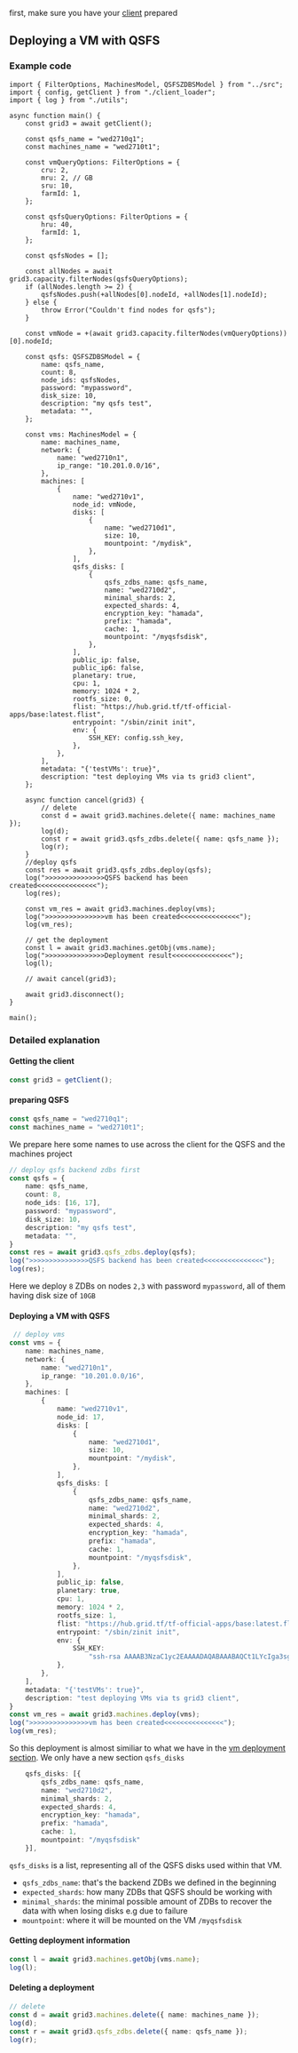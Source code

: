 first, make sure you have your [client](./grid3_javascript_loadclient.md) prepared

## Deploying a VM with QSFS

### Example code
```
import { FilterOptions, MachinesModel, QSFSZDBSModel } from "../src";
import { config, getClient } from "./client_loader";
import { log } from "./utils";

async function main() {
    const grid3 = await getClient();

    const qsfs_name = "wed2710q1";
    const machines_name = "wed2710t1";

    const vmQueryOptions: FilterOptions = {
        cru: 2,
        mru: 2, // GB
        sru: 10,
        farmId: 1,
    };

    const qsfsQueryOptions: FilterOptions = {
        hru: 40,
        farmId: 1,
    };

    const qsfsNodes = [];

    const allNodes = await grid3.capacity.filterNodes(qsfsQueryOptions);
    if (allNodes.length >= 2) {
        qsfsNodes.push(+allNodes[0].nodeId, +allNodes[1].nodeId);
    } else {
        throw Error("Couldn't find nodes for qsfs");
    }

    const vmNode = +(await grid3.capacity.filterNodes(vmQueryOptions))[0].nodeId;

    const qsfs: QSFSZDBSModel = {
        name: qsfs_name,
        count: 8,
        node_ids: qsfsNodes,
        password: "mypassword",
        disk_size: 10,
        description: "my qsfs test",
        metadata: "",
    };

    const vms: MachinesModel = {
        name: machines_name,
        network: {
            name: "wed2710n1",
            ip_range: "10.201.0.0/16",
        },
        machines: [
            {
                name: "wed2710v1",
                node_id: vmNode,
                disks: [
                    {
                        name: "wed2710d1",
                        size: 10,
                        mountpoint: "/mydisk",
                    },
                ],
                qsfs_disks: [
                    {
                        qsfs_zdbs_name: qsfs_name,
                        name: "wed2710d2",
                        minimal_shards: 2,
                        expected_shards: 4,
                        encryption_key: "hamada",
                        prefix: "hamada",
                        cache: 1,
                        mountpoint: "/myqsfsdisk",
                    },
                ],
                public_ip: false,
                public_ip6: false,
                planetary: true,
                cpu: 1,
                memory: 1024 * 2,
                rootfs_size: 0,
                flist: "https://hub.grid.tf/tf-official-apps/base:latest.flist",
                entrypoint: "/sbin/zinit init",
                env: {
                    SSH_KEY: config.ssh_key,
                },
            },
        ],
        metadata: "{'testVMs': true}",
        description: "test deploying VMs via ts grid3 client",
    };

    async function cancel(grid3) {
        // delete
        const d = await grid3.machines.delete({ name: machines_name });
        log(d);
        const r = await grid3.qsfs_zdbs.delete({ name: qsfs_name });
        log(r);
    }
    //deploy qsfs
    const res = await grid3.qsfs_zdbs.deploy(qsfs);
    log(">>>>>>>>>>>>>>>QSFS backend has been created<<<<<<<<<<<<<<<");
    log(res);

    const vm_res = await grid3.machines.deploy(vms);
    log(">>>>>>>>>>>>>>>vm has been created<<<<<<<<<<<<<<<");
    log(vm_res);

    // get the deployment
    const l = await grid3.machines.getObj(vms.name);
    log(">>>>>>>>>>>>>>>Deployment result<<<<<<<<<<<<<<<");
    log(l);

    // await cancel(grid3);

    await grid3.disconnect();
}

main();
```

### Detailed explanation

#### Getting the client

```typescript
const grid3 = getClient();
```

#### preparing QSFS 

```javascript
const qsfs_name = "wed2710q1";
const machines_name = "wed2710t1";
```
We prepare here some names to use across the client for the QSFS and the machines project


```typescript
// deploy qsfs backend zdbs first
const qsfs = {
    name: qsfs_name,
    count: 8,
    node_ids: [16, 17],
    password: "mypassword",
    disk_size: 10,
    description: "my qsfs test",
    metadata: "",
}
const res = await grid3.qsfs_zdbs.deploy(qsfs);
log(">>>>>>>>>>>>>>>QSFS backend has been created<<<<<<<<<<<<<<<");
log(res);
```

Here we deploy `8` ZDBs on nodes `2,3` with password `mypassword`, all of them having disk size of `10GB` 

#### Deploying a VM with QSFS

```typescript
 // deploy vms
const vms = {
    name: machines_name,
    network: {
        name: "wed2710n1",
        ip_range: "10.201.0.0/16",
    },
    machines: [
        {
            name: "wed2710v1",
            node_id: 17,
            disks: [
                {
                    name: "wed2710d1",
                    size: 10,
                    mountpoint: "/mydisk",
                },
            ],
            qsfs_disks: [
                {
                    qsfs_zdbs_name: qsfs_name,
                    name: "wed2710d2",
                    minimal_shards: 2,
                    expected_shards: 4,
                    encryption_key: "hamada",
                    prefix: "hamada",
                    cache: 1,
                    mountpoint: "/myqsfsdisk",
                },
            ],
            public_ip: false,
            planetary: true,
            cpu: 1,
            memory: 1024 * 2,
            rootfs_size: 1,
            flist: "https://hub.grid.tf/tf-official-apps/base:latest.flist",
            entrypoint: "/sbin/zinit init",
            env: {
                SSH_KEY:
                    "ssh-rsa AAAAB3NzaC1yc2EAAAADAQABAAABAQCt1LYcIga3sgbip5ejiC6R7CCa34omOwUilR66ZEvUh/u4RpbZ9VjRryVHVDyYcd/qbUzpWMzqzFlfFmtVhPQ0yoGhxiv/owFwStqddKO2iNI7T3U2ytYLJqtPm0JFLB5n07XLyFRplq0W2/TjNrYl51DedDQqBJDq34lz6vTkECNmMKg9Ld0HpxnpHBLH0PsXMY+JMZ8keH9hLBK61Mx9cnNxcLV9N6oA6xRCtwqOdLAH08MMaItYcJ0UF/PDs1PusJvWkvsH5/olgayeAReI6JFGv/x4Eqq5vRJRQjkj9m+Q275gzf9Y/7M/VX7KOH7P9HmDbxwRtOq1F0bRutKF",
            },
        },
    ],
    metadata: "{'testVMs': true}",
    description: "test deploying VMs via ts grid3 client",
}
const vm_res = await grid3.machines.deploy(vms);
log(">>>>>>>>>>>>>>>vm has been created<<<<<<<<<<<<<<<");
log(vm_res);
```
So this deployment is almost similiar to what we have in the [vm deployment section](grid3_javascript_vm). We only have a new section `qsfs_disks`

```typescript
    qsfs_disks: [{
        qsfs_zdbs_name: qsfs_name,
        name: "wed2710d2",
        minimal_shards: 2,
        expected_shards: 4,
        encryption_key: "hamada",
        prefix: "hamada",
        cache: 1,
        mountpoint: "/myqsfsdisk"
    }],
```
`qsfs_disks` is a list, representing all of the QSFS disks used within that VM.
- `qsfs_zdbs_name`: that's the backend ZDBs we defined in the beginning
- `expected_shards`: how many ZDBs that QSFS should be working with
- `minimal_shards`: the minimal possible amount of ZDBs to recover the data with when losing disks e.g due to failure
- `mountpoint`: where it will be mounted on the VM `/myqsfsdisk`

#### Getting deployment information


```typescript
const l = await grid3.machines.getObj(vms.name);
log(l);
```


#### Deleting a deployment

```typescript
// delete
const d = await grid3.machines.delete({ name: machines_name });
log(d);
const r = await grid3.qsfs_zdbs.delete({ name: qsfs_name });
log(r);
```

